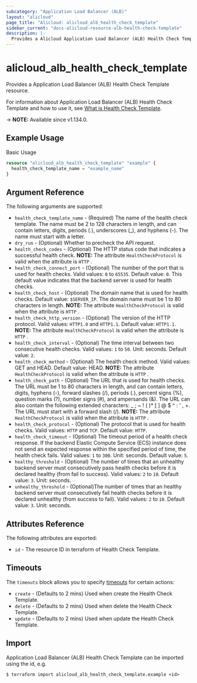 ```yaml
---
subcategory: "Application Load Balancer (ALB)"
layout: "alicloud"
page_title: "Alicloud: alicloud_alb_health_check_template"
sidebar_current: "docs-alicloud-resource-alb-health-check-template"
description: |-
  Provides a Alicloud Application Load Balancer (ALB) Health Check Template resource.
---
```


# alicloud_alb_health_check_template

Provides a Application Load Balancer (ALB) Health Check Template resource.

For information about Application Load Balancer (ALB) Health Check Template and how to use it, see [What is Health Check Template](https://www.alibabacloud.com/help/en/slb/application-load-balancer/developer-reference/api-alb-2020-06-16-createhealthchecktemplate).

-> **NOTE:** Available since v1.134.0.

## Example Usage

Basic Usage

```terraform
resource "alicloud_alb_health_check_template" "example" {
  health_check_template_name = "example_name"
}
```

## Argument Reference

The following arguments are supported:
* `health_check_template_name` - (Required) The name of the health check template.  The name must be 2 to 128 characters in length, and can contain letters, digits, periods (.), underscores (_), and hyphens (-). The name must start with a letter.
* `dry_run` - (Optional) Whether to precheck the API request.
* `health_check_codes` - (Optional) The HTTP status code that indicates a successful health check. **NOTE:** The attribute `HealthCheckProtocol` is valid when the attribute is  `HTTP` .
* `health_check_connect_port` - (Optional) The number of the port that is used for health checks.  Valid values: `0` to `65535`.  Default value: `0`. This default value indicates that the backend server is used for health checks.
* `health_check_host` - (Optional) The domain name that is used for health checks. Default value:  `$SERVER_IP`. The domain name must be 1 to 80 characters in length.  **NOTE:** The attribute `HealthCheckProtocol` is valid when the attribute is  `HTTP` .
* `health_check_http_version` - (Optional) The version of the HTTP protocol.  Valid values: `HTTP1.0` and `HTTP1.1`.  Default value: `HTTP1.1`. **NOTE:** The attribute `HealthCheckProtocol` is valid when the attribute is  `HTTP` .
* `health_check_interval` - (Optional) The time interval between two consecutive health checks.  Valid values: `1` to `50`. Unit: seconds.  Default value: `2`.
* `health_check_method` - (Optional) The health check method.  Valid values: GET and HEAD.  Default value: HEAD. **NOTE:** The attribute `HealthCheckProtocol` is valid when the attribute is  `HTTP` .
* `health_check_path` - (Optional) The URL that is used for health checks.  The URL must be 1 to 80 characters in length, and can contain letters, digits, hyphens (-), forward slashes (/), periods (.), percent signs (%), question marks (?), number signs (#), and ampersands (&). The URL can also contain the following extended characters: _ ; ~ ! ( )* [ ] @ $ ^ : ' , +. The URL must start with a forward slash (/). **NOTE:** The attribute `HealthCheckProtocol` is valid when the attribute is  `HTTP` .
* `health_check_protocol` - (Optional) The protocol that is used for health checks.  Valid values: `HTTP` and `TCP`.  Default value: `HTTP`.
* `health_check_timeout` - (Optional) The timeout period of a health check response. If the backend Elastic Compute Service (ECS) instance does not send an expected response within the specified period of time, the health check fails.  Valid values: `1` to `300`. Unit: seconds.  Default value: `5`.
* `healthy_threshold` - (Optional) The number of times that an unhealthy backend server must consecutively pass health checks before it is declared healthy (from fail to success).  Valid values: `2` to `10`.  Default value: `3`. Unit: seconds.
* `unhealthy_threshold` - (Optional)The number of times that an healthy backend server must consecutively fail health checks before it is declared unhealthy (from success to fail). Valid values: `2` to `10`.  Default value: `3`. Unit: seconds.

## Attributes Reference

The following attributes are exported:

* `id` - The resource ID in terraform of Health Check Template.

## Timeouts

The `timeouts` block allows you to specify [timeouts](https://www.terraform.io/docs/configuration-0-11/resources.html#timeouts) for certain actions:

* `create` - (Defaults to 2 mins) Used when create the Health Check Template.
* `delete` - (Defaults to 2 mins) Used when delete the Health Check Template.
* `update` - (Defaults to 2 mins) Used when update the Health Check Template.

## Import

Application Load Balancer (ALB) Health Check Template can be imported using the id, e.g.

```shell
$ terraform import alicloud_alb_health_check_template.example <id>
```
